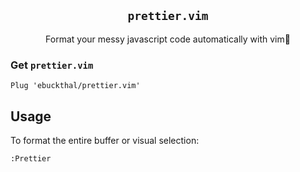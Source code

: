 <p align="center">
  <div align="center"><h2><code>prettier.vim</code></h2></div>
  <p align="center">Format your messy javascript code automatically with vim💯</p>
</p>

### Get `prettier.vim`
```
Plug 'ebuckthal/prettier.vim'
```

## Usage
To format the entire buffer or visual selection:
```
:Prettier
```

